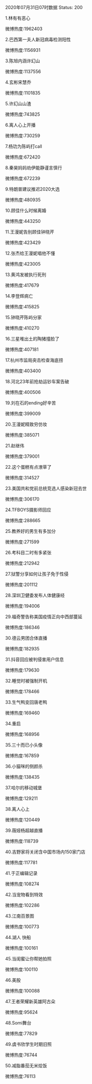 2020年07月31日07时数据
Status: 200

1.林有有恶心

微博热度:1962403

2.巴西第一夫人新冠病毒检测阳性

微博热度:1156931

3.陈旭内涵许幻山

微博热度:1137556

4.玄彬宋慧乔

微博热度:1101835

5.许幻山山渣

微博热度:743825

6.离人心上开播

微博热度:730259

7.杨玏为陈屿打call

微博热度:672420

8.秦昊妈妈劝伊能静谨言慎行

微博热度:672239

9.特朗普建议推迟2020大选

微博热度:480935

10.顾佳什么时候离婚

微博热度:443250

11.王漫妮告别顾佳钟晓芹

微博热度:423429

12.张杰给王漫妮唱他不懂

微博热度:423005

13.黄鸿发被执行死刑

微博热度:417679

14.李登辉病亡

微博热度:415825

15.钟晓芹陈屿分家

微博热度:410270

16.三星堆出土的陶猪撞脸了

微博热度:407181

17.杭州市监局突击检查海底捞

微博热度:403400

18.河北23年前抢劫运钞车案告破

微博热度:400506

19.刘在石的ending好辛苦

微博热度:399009

20.王漫妮精致穷仿妆

微博热度:385071

21.赵继伟

微博热度:379001

22.这个蛋糕有点潦草了

微博热度:314527

23.美国共和党前总统竞选人感染新冠去世

微博热度:306170

24.TFBOYS摄影师回应

微博热度:288665

25.教养好的男生有多加分

微博热度:271599

26.考科目二时有多紧张

微博热度:212942

27.狱警分享如何让孩子免于性侵

微博热度:201112

28.深圳卫健委发布人体健康经

微博热度:194006

29.福奇警告称美国疫情正向中西部蔓延

微博热度:186346

30.德云男团合体直播

微博热度:182935

31.抖音回应被判侵害用户信息

微博热度:179630

32.睡觉时被强制开机

微博热度:178466

33.生气鸭变回唐老鸭

微博热度:169460

34.重启

微博热度:168956

35.三十而已小头像

微博热度:167859

36.小猫咪的侧颜杀

微博热度:138435

37.哈尔的移动城堡

微博热度:129211

38.离人心上

微博热度:120449

39.薇娅杨超越直播

微博热度:118739

40.吉野家将关闭含中国市场内150家门店

微博热度:117781

41.于正编辑记录

微博热度:108274

42.当宠物看到特效

微博热度:102286

43.江南百景图

微博热度:100773

44.湖人 快船

微博热度:100161

45.当闺蜜让你帮她拍照

微博热度:100110

46.美股

微博热度:100088

47.王者荣耀新英雄阿古朵

微博热度:95624

48.Somi舞台

微博热度:77829

49.虞书欣学生时期旧照

微博热度:76744

50.减脂番茄无米烩饭

微博热度:76113

